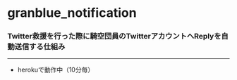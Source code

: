 # granblue_notification 

### Twitter救援を行った際に騎空団員のTwitterアカウントへReplyを自動送信する仕組み

---

* herokuで動作中（10分毎）
